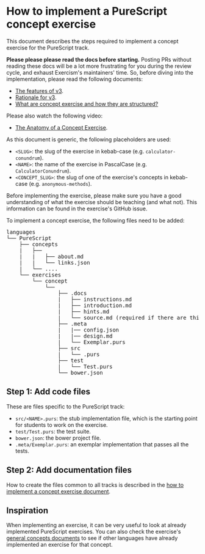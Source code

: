 # How to implement a PureScript concept exercise

This document describes the steps required to implement a concept exercise for the PureScript track.

**Please please please read the docs before starting.** Posting PRs without reading these docs will be a lot more frustrating for you during the review cycle, and exhaust Exercism's maintainers' time. So, before diving into the implementation, please read the following documents:

- [The features of v3][docs-features-of-v3].
- [Rationale for v3][docs-rationale-for-v3].
- [What are concept exercise and how they are structured?][docs-concept-exercises]

Please also watch the following video:

- [The Anatomy of a Concept Exercise][anatomy-of-a-concept-exercise].

As this document is generic, the following placeholders are used:

- `<SLUG>`: the slug of the exercise in kebab-case (e.g. `calculator-conundrum`).
- `<NAME>`: the name of the exercise in PascalCase (e.g. `CalculatorConundrum`).
- `<CONCEPT_SLUG>`: the slug of one of the exercise's concepts in kebab-case (e.g. `anonymous-methods`).

Before implementing the exercise, please make sure you have a good understanding of what the exercise should be teaching (and what not). This information can be found in the exercise's GitHub issue.

To implement a concept exercise, the following files need to be added:

<pre>
languages
└── PureScript
    ├── concepts
    |   ├── <CONCEPT_SLUG>
    |   |   ├── about.md
    |   |   └── links.json
    |   └── ....
    └── exercises
        └── concept
            └── <SLUG>
                ├── .docs
                |   ├── instructions.md
                |   ├── introduction.md
                |   ├── hints.md
                |   └── source.md (required if there are third-party sources)
                ├── .meta
                |   |── config.json
                |   |── design.md
                |   └── Exemplar.purs
                ├── src
                |   └── <NAME>.purs
                ├── test
                |   └── Test.purs
                └── bower.json
</pre>

## Step 1: Add code files

These are files specific to the PureScript track:

- `src/<NAME>.purs`: the stub implementation file, which is the starting point for students to work on the exercise.
- `test/Test.purs`: the test suite.
- `bower.json`: the bower project file.
- `.meta/Exemplar.purs`: an exemplar implementation that passes all the tests.

## Step 2: Add documentation files

How to create the files common to all tracks is described in the [how to implement a concept exercise document][how-to-implement-a-concept-exercise].

## Inspiration

When implementing an exercise, it can be very useful to look at already implemented PureScript exercises. You can also check the exercise's [general concepts documents][reference] to see if other languages have already implemented an exercise for that concept.

[reference]: ../../../reference
[how-to-implement-a-concept-exercise]: ../../../docs/maintainers/generic-how-to-implement-a-concept-exercise.md
[docs-concept-exercises]: ../../../docs/concept-exercises.md
[docs-rationale-for-v3]: ../../../docs/rationale-for-v3.md
[docs-features-of-v3]: ../../../docs/features-of-v3.md
[anatomy-of-a-concept-exercise]: https://www.youtube.com/watch?v=gkbBqd7hPrA
